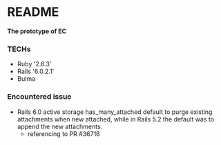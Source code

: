 # README

**The prototype of EC**

### TECHs 
- Ruby '2.6.3'
- Rails '6.0.2.1'
- Bulma 

### Encountered issue 
- Rails 6.0 active storage has_many_attached default to purge existing attachments when new attached, while in Rails 5.2 the default was to append the new attachments.  
  - referencing to PR #36716 
